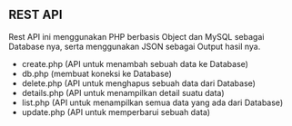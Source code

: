 ## REST API

Rest API ini menggunakan PHP berbasis Object dan MySQL sebagai Database nya, serta menggunakan JSON sebagai Output hasil nya.

* create.php (API untuk menambah sebuah data ke Database)
* db.php (membuat koneksi ke Database)
* delete.php (API untuk menghapus sebuah data dari Database)
* details.php (API untuk menampilkan detail suatu data)
* list.php (API untuk menampilkan semua data yang ada dari Database)
* update.php (API untuk memperbarui sebuah data) 
